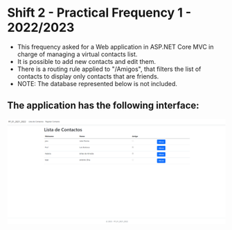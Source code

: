 <h1>Shift 2 - Practical Frequency 1 - 2022/2023</h1>

- This frequency asked for a Web application in ASP.NET Core MVC in charge of managing a virtual contacts list.
- It is possible to add new contacts and edit them.
- There is a routing rule applied to "/Amigos", that filters the list of contacts to display only contacts that are friends.
- NOTE: The database represented below is not included.

<h2>The application has the following interface:</h2>

<img src="./Preview.png" alt="Preview">